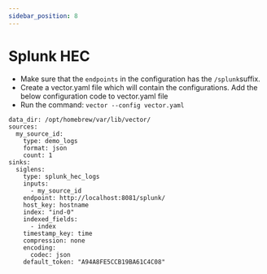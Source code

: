 ```yaml
---
sidebar_position: 8
---
```


# Splunk HEC

- Make sure that the `endpoints` in the configuration has the `/splunk`suffix. 
- Create a vector.yaml file which will contain the configurations. Add the below configuration code to vector.yaml file
- Run the command: `vector --config vector.yaml`
```
data_dir: /opt/homebrew/var/lib/vector/
sources:
  my_source_id:
    type: demo_logs
    format: json
    count: 1
sinks:
  siglens:
    type: splunk_hec_logs
    inputs:
      - my_source_id
    endpoint: http://localhost:8081/splunk/
    host_key: hostname
    index: "ind-0"
    indexed_fields:
      - index
    timestamp_key: time
    compression: none
    encoding:
      codec: json
    default_token: "A94A8FE5CCB19BA61C4C08"

```